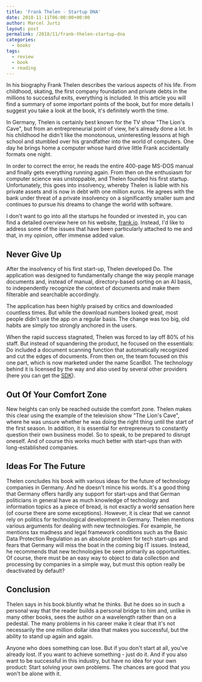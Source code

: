 ```yaml
---
title: 'Frank Thelen - Startup DNA'
date: 2018-11-11T06:00:00+00:00
author: Marcel Jurtz
layout: post
permalink: /2018/11/frank-thelen-startup-dna
categories:
  - books
tags:
  - review
  - book
  - reading
---
```


In his biography Frank Thelen describes the various aspects of his life. From childhood, skating, the first company foundation and private debts in the millions to successful exits, everything is included. In this article you will find a summary of some important points of the book, but for more details I suggest you take a look at the book, it's definitely worth the time. 

  
In Germany, Thelen is certainly best known for the TV show "The Lion's Cave", but from an entrepreneurial point of view, he's already done a lot. In his childhood he didn't like the monotonous, uninteresting lessons at high school and stumbled over his grandfather into the world of computers. One day he brings home a computer whose hard drive little Frank accidentally formats one night.  
  

In order to correct the error, he reads the entire 400-page MS-DOS manual and finally gets everything running again. From then on the enthusiasm for computer science was unstoppable, and Thelen founded his first startup. Unfortunately, this goes into insolvency, whereby Thelen is liable with his private assets and is now in debt with one million euros. He agrees with the bank under threat of a private insolvency on a significantly smaller sum and continues to pursue his dreams to change the world with software.  

I don't want to go into all the startups he founded or invested in, you can find a detailed overview here on his website, [frank.io](https://frank.io/de/). Instead, I'd like to address some of the issues that have been particularly attached to me and that, in my opinion, offer immense added value. 

## Never Give Up 

After the insolvency of his first start-up, Thelen developed Do. The application was designed to fundamentally change the way people manage documents and, instead of manual, directory-based sorting on an AI basis, to independently recognize the context of documents and make them filterable and searchable accordingly. 

The application has been highly praised by critics and downloaded countless times. But while the download numbers looked great, most people didn't use the app on a regular basis. The change was too big, old habits are simply too strongly anchored in the users.

When the rapid success stagnated, Thelen was forced to lay off 80% of his staff. But instead of squandering the product, he focused on the essentials: Do included a document scanning function that automatically recognized and cut the edges of documents. From then on, the team focused on this one part, which is now marketed under the name ScanBot. The technology behind it is licensed by the way and also used by several other providers (here you can get the [SDK](https://scanbot.io/en/sdk.html)).

## Out Of Your Comfort Zone

New heights can only be reached outside the comfort zone. Thelen makes this clear using the example of the television show "The Lion's Cave", where he was unsure whether he was doing the right thing until the start of the first season. In addition, it is essential for entrepreneurs to constantly question their own business model. So to speak, to be prepared to disrupt oneself. And of course this works much better with start-ups than with long-established companies.  

## Ideas For The Future 

Thelen concludes his book with various ideas for the future of technology companies in Germany. And he doesn't mince his words. It's a good thing that Germany offers hardly any support for start-ups and that German politicians in general have as much knowledge of technology and information topics as a piece of bread, is not exactly a world sensation here (of course there are some exceptions). However, it is clear that we cannot rely on politics for technological development in Germany. Thelen mentions various arguments for dealing with new technologies. For example, he mentions tax madness and legal framework conditions such as the Basic Data Protection Regulation as an absolute problem for tech start-ups and fears that Germany will miss the boat in the coming big IT issues. Instead, he recommends that new technologies be seen primarily as opportunities. Of course, there must be an easy way to object to data collection and processing by companies in a simple way, but must this option really be deactivated by default? 

## Conclusion  

Thelen says in his book bluntly what he thinks. But he does so in such a personal way that the reader builds a personal bridge to him and, unlike in many other books, sees the author on a wavelength rather than on a pedestal. The many problems in his career make it clear that it's not necessarily the one million dollar idea that makes you successful, but the ability to stand up again and again.  

Anyone who does something can lose. But if you don't start at all, you've already lost. If you want to achieve something - just do it. And if you also want to be successful in this industry, but have no idea for your own product: Start solving your own problems. The chances are good that you won't be alone with it.